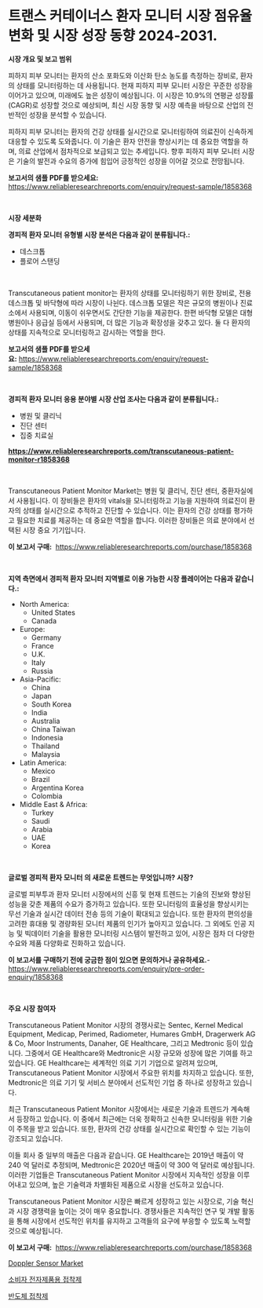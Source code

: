 <p><h1>트랜스 커테이너스 환자 모니터 시장 점유율 변화 및 시장 성장 동향 2024-2031.</h1></p><p><strong>시장 개요 및 보고 범위</strong></p>
<p><p>피하지 피부 모니터는 환자의 산소 포화도와 이산화 탄소 농도를 측정하는 장비로, 환자의 상태를 모니터링하는 데 사용됩니다. 현재 피하지 피부 모니터 시장은 꾸준한 성장을 이어가고 있으며, 미래에도 높은 성장이 예상됩니다. 이 시장은 10.9%의 연평균 성장률(CAGR)로 성장할 것으로 예상되며, 최신 시장 동향 및 시장 예측을 바탕으로 산업의 전반적인 성장을 분석할 수 있습니다. </p><p>피하지 피부 모니터는 환자의 건강 상태를 실시간으로 모니터링하여 의료진이 신속하게 대응할 수 있도록 도와줍니다. 이 기술은 환자 안전을 향상시키는 데 중요한 역할을 하며, 의료 산업에서 점차적으로 보급되고 있는 추세입니다. 향후 피하지 피부 모니터 시장은 기술의 발전과 수요의 증가에 힘입어 긍정적인 성장을 이어갈 것으로 전망됩니다.</p></p>
<p><strong>보고서의 샘플 PDF를 받으세요:</strong> <a href="https://www.reliableresearchreports.com/enquiry/request-sample/1858368">https://www.reliableresearchreports.com/enquiry/request-sample/1858368</a></p>
<p>&nbsp;</p>
<p><strong>시장 세분화</strong></p>
<p><strong>경피적 환자 모니터 유형별 시장 분석은 다음과 같이 분류됩니다.:</strong></p>
<p><ul><li>데스크톱</li><li>플로어 스탠딩</li></ul></p>
<p>&nbsp;</p>
<p><p>Transcutaneous patient monitor는 환자의 상태를 모니터링하기 위한 장비로, 전용 데스크톱 및 바닥형에 따라 시장이 나뉜다. 데스크톱 모델은 작은 규모의 병원이나 진료소에서 사용되며, 이동이 쉬우면서도 간단한 기능을 제공한다. 한편 바닥형 모델은 대형 병원이나 응급실 등에서 사용되며, 더 많은 기능과 확장성을 갖추고 있다. 둘 다 환자의 상태를 지속적으로 모니터링하고 감시하는 역할을 한다.</p></p>
<p><strong>보고서의 샘플 PDF를 받으세요:</strong>&nbsp;<a href="https://www.reliableresearchreports.com/enquiry/request-sample/1858368">https://www.reliableresearchreports.com/enquiry/request-sample/1858368</a></p>
<p>&nbsp;</p>
<p><strong> 경피적 환자 모니터 응용 분야별 시장 산업 조사는 다음과 같이 분류됩니다.:</strong></p>
<p><ul><li>병원 및 클리닉</li><li>진단 센터</li><li>집중 치료실</li></ul></p>
<p><strong><a href="https://www.reliableresearchreports.com/transcutaneous-patient-monitor-r1858368">https://www.reliableresearchreports.com/transcutaneous-patient-monitor-r1858368</a></strong></p>
<p>&nbsp;</p>
<p><p>Transcutaneous Patient Monitor Market는 병원 및 클리닉, 진단 센터, 중환자실에서 사용됩니다. 이 장비들은 환자의 vitals을 모니터링하고 기능을 지원하여 의료진이 환자의 상태를 실시간으로 추적하고 진단할 수 있습니다. 이는 환자의 건강 상태를 평가하고 필요한 치료를 제공하는 데 중요한 역할을 합니다. 이러한 장비들은 의료 분야에서 선택된 시장 중요 기기입니다.</p></p>
<p><strong>이 보고서 구매:</strong>&nbsp; <a href="https://www.reliableresearchreports.com/purchase/1858368">https://www.reliableresearchreports.com/purchase/1858368</a></p>
<p>&nbsp;</p>
<p><strong>지역 측면에서 경피적 환자 모니터 지역별로 이용 가능한 시장 플레이어는 다음과 같습니다.:</strong></p>
<p><ul>
    <li>
        North America:
        <ul>
            <li>United States</li>
            <li>Canada</li>
        </ul>
    </li>
    <li>
        Europe:
        <ul>
            <li>Germany</li>
            <li>France</li>
            <li>U.K.</li>
            <li>Italy</li>
            <li>Russia</li>
        </ul>
    </li>
    <li>
        Asia-Pacific:
        <ul>
            <li>China</li>
            <li>Japan</li>
            <li>South Korea</li>
            <li>India</li>
            <li>Australia</li>
            <li>China Taiwan</li>
            <li>Indonesia</li>
            <li>Thailand</li>
            <li>Malaysia</li>
        </ul>
    </li>
    <li>
        Latin America:
        <ul>
            <li>Mexico</li>
            <li>Brazil</li>
            <li>Argentina Korea</li>
            <li>Colombia</li>
        </ul>
    </li>
    <li>
        Middle East & Africa:
        <ul>
            <li>Turkey</li>
            <li>Saudi</li>
            <li>Arabia</li>
            <li>UAE</li>
            <li>Korea</li>
        </ul>
    </li>
    </ul></p>
<p>&nbsp;</p>
<p><strong>글로벌 경피적 환자 모니터 의 새로운 트렌드는 무엇입니까? 시장?</strong></p>
<p><p>글로벌 피부투과 환자 모니터 시장에서의 신흥 및 현재 트렌드는 기술의 진보와 향상된 성능을 갖춘 제품의 수요가 증가하고 있습니다. 또한 모니터링의 효율성을 향상시키는 무선 기술과 실시간 데이터 전송 등의 기술이 확대되고 있습니다. 또한 환자의 편의성을 고려한 휴대용 및 경량화된 모니터 제품의 인기가 높아지고 있습니다. 그 외에도 인공 지능 및 빅데이터 기술을 활용한 모니터링 시스템이 발전하고 있어, 시장은 점차 더 다양한 수요와 제품 다양화로 진화하고 있습니다.</p></p>
<p><strong>이 보고서를 구매하기 전에 궁금한 점이 있으면 문의하거나 공유하세요.</strong>- <a href="https://www.reliableresearchreports.com/enquiry/pre-order-enquiry/1858368">https://www.reliableresearchreports.com/enquiry/pre-order-enquiry/1858368</a></p>
<p>&nbsp;</p>
<p><strong>주요 시장 참여자</strong></p>
<p><p>Transcutaneous Patient Monitor 시장의 경쟁사로는 Sentec, Kernel Medical Equipment, Medicap, Perimed, Radiometer, Humares GmbH, Dragerwerk AG & Co, Moor Instruments, Danaher, GE Healthcare, 그리고 Medtronic 등이 있습니다. 그중에서 GE Healthcare와 Medtronic은 시장 규모와 성장에 많은 기여를 하고 있습니다. GE Healthcare는 세계적인 의료 기기 기업으로 알려져 있으며, Transcutaneous Patient Monitor 시장에서 주요한 위치를 차지하고 있습니다. 또한, Medtronic은 의료 기기 및 서비스 분야에서 선도적인 기업 중 하나로 성장하고 있습니다.</p><p>최근 Transcutaneous Patient Monitor 시장에서는 새로운 기술과 트렌드가 계속해서 등장하고 있습니다. 이 중에서 최근에는 더욱 정확하고 신속한 모니터링을 위한 기술이 주목을 받고 있습니다. 또한, 환자의 건강 상태를 실시간으로 확인할 수 있는 기능이 강조되고 있습니다.</p><p>이들 회사 중 일부의 매출은 다음과 같습니다. GE Healthcare는 2019년 매출이 약 240 억 달러로 추정되며, Medtronic은 2020년 매출이 약 300 억 달러로 예상됩니다. 이러한 기업들은 Transcutaneous Patient Monitor 시장에서 지속적인 성장을 이루어내고 있으며, 높은 기술력과 차별화된 제품으로 시장을 선도하고 있습니다.</p><p>Transcutaneous Patient Monitor 시장은 빠르게 성장하고 있는 시장으로, 기술 혁신과 시장 경쟁력을 높이는 것이 매우 중요합니다. 경쟁사들은 지속적인 연구 및 개발 활동을 통해 시장에서 선도적인 위치를 유지하고 고객들의 요구에 부응할 수 있도록 노력할 것으로 예상됩니다.</p></p>
<p><strong>이 보고서 구매:</strong>&nbsp;&nbsp;<a href="https://www.reliableresearchreports.com/purchase/1858368">https://www.reliableresearchreports.com/purchase/1858368</a></p>
<p><p><a href="https://issuu.com/reportprime-2/docs/doppler-sensor-market-size-2030.pptx">Doppler Sensor Market</a></p><p><a href="https://github.com/rifqimuhammad018/Market-Research-Report-List-1/blob/main/356347392057.md">소비자 전자제품용 접착제</a></p><p><a href="https://github.com/kvbohdfy111/Market-Research-Report-List-1/blob/main/598335592056.md">반도체 접착제</a></p></p>